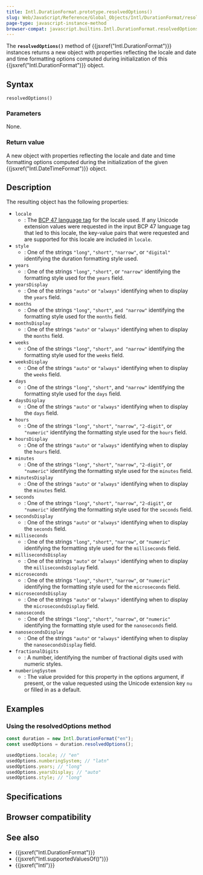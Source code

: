 ```yaml
---
title: Intl.DurationFormat.prototype.resolvedOptions()
slug: Web/JavaScript/Reference/Global_Objects/Intl/DurationFormat/resolvedOptions
page-type: javascript-instance-method
browser-compat: javascript.builtins.Intl.DurationFormat.resolvedOptions
---
```




The **`resolvedOptions()`** method of {{jsxref("Intl.DurationFormat")}} instances returns a new object with properties reflecting the locale and date and time formatting options computed during initialization of this {{jsxref("Intl.DurationFormat")}} object.

## Syntax

```js-nolint
resolvedOptions()
```

### Parameters

None.

### Return value

A new object with properties reflecting the locale and date and time formatting options computed during the initialization of the given {{jsxref("Intl.DateTimeFormat")}} object.

## Description

The resulting object has the following properties:

- `locale`
  - : The [BCP 47 language tag](https://datatracker.ietf.org/doc/html/rfc5646) for the locale used. If any Unicode extension values were requested in the input BCP 47 language tag that led to this locale, the key-value pairs that were requested and are supported for this locale are included in `locale`.
- `style`
  - : One of the strings `"long"`, `"short"`, `"narrow"`, or `"digital"` identifying the duration formatting style used.
- `years`
  - : One of the strings `"long"`, `"short"`, or `"narrow"` identifying the formatting style used for the `years` field.
- `yearsDisplay`
  - : One of the strings `"auto"` or `"always"` identifying when to display the `years` field.
- `months`
  - : One of the strings `"long"`, `"short"`, `and "narrow"` identifying the formatting style used for the `months` field.
- `monthsDisplay`
  - : One of the strings `"auto"` or `"always"` identifying when to display the `months` field.
- `weeks`
  - : One of the strings `"long"`, `"short"`, `and "narrow"` identifying the formatting style used for the `weeks` field.
- `weeksDisplay`
  - : One of the strings `"auto"` or `"always"` identifying when to display the `weeks` field.
- `days`
  - : One of the strings `"long"`, `"short"`, and `"narrow"` identifying the formatting style used for the `days` field.
- `daysDisplay`
  - : One of the strings `"auto"` or `"always"` identifying when to display the `days` field.
- `hours`
  - : One of the strings `"long"`, `"short"`, `"narrow"`, `"2-digit"`, or `"numeric"` identifying the formatting style used for the `hours` field.
- `hoursDisplay`
  - : One of the strings `"auto"` or `"always"` identifying when to display the `hours` field.
- `minutes`
  - : One of the strings `"long"`, `"short"`, `"narrow"`, `"2-digit"`, or `"numeric"` identifying the formatting style used for the `minutes` field.
- `minutesDisplay`
  - : One of the strings `"auto"` or `"always"` identifying when to display the `minutes` field.
- `seconds`
  - : One of the strings `"long"`, `"short"`, `"narrow"`, `"2-digit"`, or `"numeric"` identifying the formatting style used for the `seconds` field.
- `secondsDisplay`
  - : One of the strings `"auto"` or `"always"` identifying when to display the `seconds` field.
- `milliseconds`
  - : One of the strings `"long"`, `"short"`, `"narrow"`, or `"numeric"` identifying the formatting style used for the `milliseconds` field.
- `millisecondsDisplay`
  - : One of the strings `"auto"` or `"always"` identifying when to display the `millisecondsDisplay` field.
- `microseconds`
  - : One of the strings `"long"`, `"short"`, `"narrow"`, or `"numeric"` identifying the formatting style used for the `microseconds` field.
- `microsecondsDisplay`
  - : One of the strings `"auto"` or `"always"` identifying when to display the `microsecondsDisplay` field.
- `nanoseconds`
  - : One of the strings `"long"`, `"short"`, `"narrow"`, or `"numeric"` identifying the formatting style used for the `nanoseconds` field.
- `nanosecondsDisplay`
  - : One of the strings `"auto"` or `"always"` identifying when to display the `nanosecondsDisplay` field.
- `fractionalDigits`
  - : A number, identifying the number of fractional digits used with numeric styles.
- `numberingSystem`
  - : The value provided for this property in the options argument, if present, or the value requested using the Unicode extension key `nu` or filled in as a default.

## Examples

### Using the resolvedOptions method

```js
const duration = new Intl.DurationFormat("en");
const usedOptions = duration.resolvedOptions();

usedOptions.locale; // "en"
usedOptions.numberingSystem; // "latn"
usedOptions.years; // "long"
usedOptions.yearsDisplay; // "auto"
usedOptions.style; // "long"
```

## Specifications



## Browser compatibility



## See also

- {{jsxref("Intl.DurationFormat")}}
- {{jsxref("Intl.supportedValuesOf()")}}
- {{jsxref("Intl")}}
